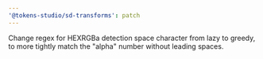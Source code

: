 ```yaml
---
'@tokens-studio/sd-transforms': patch
---
```


Change regex for HEXRGBa detection space character from lazy to greedy, to more tightly match the "alpha" number without leading spaces.
